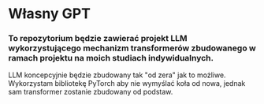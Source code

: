 # Własny GPT

### To repozytorium będzie zawierać projekt LLM wykorzystującego mechanizm transformerów zbudowanego w ramach projektu na moich studiach indywidualnych.

LLM koncepcyjnie będzie zbudowany tak "od zera" jak to możliwe.
Wykorzystam bibliotekę PyTorch aby nie wymyślać koła od nowa, jednak sam transformer zostanie zbudowany od podstaw.